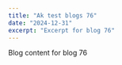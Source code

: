 ```yaml
---
title: "Ak test blogs 76"
date: "2024-12-31"
excerpt: "Excerpt for blog 76"
---
```


Blog content for blog 76